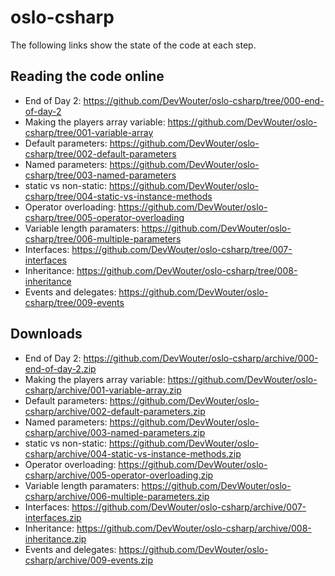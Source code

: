 # oslo-csharp

The following links show the state of the code at each step.

## Reading the code online
* End of Day 2: https://github.com/DevWouter/oslo-csharp/tree/000-end-of-day-2
* Making the players array variable: https://github.com/DevWouter/oslo-csharp/tree/001-variable-array
* Default parameters: https://github.com/DevWouter/oslo-csharp/tree/002-default-parameters
* Named parameters: https://github.com/DevWouter/oslo-csharp/tree/003-named-parameters
* static vs non-static: https://github.com/DevWouter/oslo-csharp/tree/004-static-vs-instance-methods
* Operator overloading: https://github.com/DevWouter/oslo-csharp/tree/005-operator-overloading
* Variable length paramaters: https://github.com/DevWouter/oslo-csharp/tree/006-multiple-parameters
* Interfaces: https://github.com/DevWouter/oslo-csharp/tree/007-interfaces
* Inheritance: https://github.com/DevWouter/oslo-csharp/tree/008-inheritance
* Events and delegates: https://github.com/DevWouter/oslo-csharp/tree/009-events

## Downloads
* End of Day 2: https://github.com/DevWouter/oslo-csharp/archive/000-end-of-day-2.zip
* Making the players array variable: https://github.com/DevWouter/oslo-csharp/archive/001-variable-array.zip
* Default parameters: https://github.com/DevWouter/oslo-csharp/archive/002-default-parameters.zip
* Named parameters: https://github.com/DevWouter/oslo-csharp/archive/003-named-parameters.zip
* static vs non-static: https://github.com/DevWouter/oslo-csharp/archive/004-static-vs-instance-methods.zip
* Operator overloading: https://github.com/DevWouter/oslo-csharp/archive/005-operator-overloading.zip
* Variable length paramaters: https://github.com/DevWouter/oslo-csharp/archive/006-multiple-parameters.zip
* Interfaces: https://github.com/DevWouter/oslo-csharp/archive/007-interfaces.zip
* Inheritance: https://github.com/DevWouter/oslo-csharp/archive/008-inheritance.zip
* Events and delegates: https://github.com/DevWouter/oslo-csharp/archive/009-events.zip
